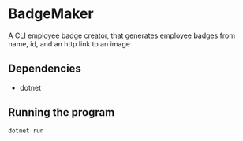 # BadgeMaker
A CLI employee badge creator, that generates employee badges from name, id, and an http link to an image

## Dependencies

* dotnet

## Running the program
```
dotnet run
```